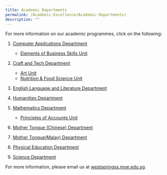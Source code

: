```yaml
---
title: Academic Departments
permalink: /Academic-Excellence/Academic-Departments/
description: ""
---
```

For more information on our academic programmes, click on the following:

1.  [Computer Applications Department](/Academic-Excellence/Computer-Applications-Department/)
    *   [Elements of Business Skills Unit](/Academic-Excellence/Computer-Applications-Dpt/Elements-of-Business-Skills-Unit/)
2.  [Craft and Tech Department](//Academic-Excellence/Craft-and-Tech-Department/)
    *  [Art Unit](/Academic-Excellence/Craft-and-Tech-Department/Art-Unit/)
    *   [Nutrition & Food Science Unit](/Academic-Excellence/Craft-and-Tech-Department/Nutrition-and-Food-Science-Unit/)
   
3.  [English Language and Literature Department](/Academic-Excellence/English-Language-and-Literature-Department/)

4. [Humanities Department](/Academic-Excellence/Humanities-Department/)

5. [Mathematics Department](/Academic-Excellence/Mathematics-Department/)
    *  [Principles of Accounts Unit](/Academic-Excellence/Mathematics-Department/Principles-of-Accounts-Unit/)
7.  [Mother Tongue (Chinese) Department](/Academic-Excellence/Mother-Tongue-Chinese-Department/)
8.  [Mother Tongue(Malay) Department](/Academic-Excellence/Mother-Tongue-Malay-Department/)
9.  [Physical Education Department](/Academic-Excellence/Physical-Education-Department/)
10.  [Science Department](/Academic-Excellence/Science-Department/)

For more information, please email us at [westspringss.moe.edu.sg](http://westspringss.moe.edu.sg/).